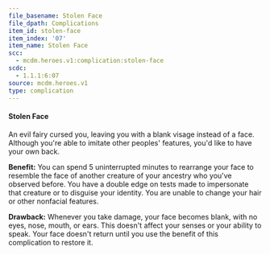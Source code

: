 ```yaml
---
file_basename: Stolen Face
file_dpath: Complications
item_id: stolen-face
item_index: '07'
item_name: Stolen Face
scc:
  - mcdm.heroes.v1:complication:stolen-face
scdc:
  - 1.1.1:6:07
source: mcdm.heroes.v1
type: complication
---
```


#### Stolen Face

An evil fairy cursed you, leaving you with a blank visage instead of a face. Although you're able to imitate other peoples' features, you'd like to have your own back.

**Benefit:** You can spend 5 uninterrupted minutes to rearrange your face to resemble the face of another creature of your ancestry who you've observed before. You have a double edge on tests made to impersonate that creature or to disguise your identity. You are unable to change your hair or other nonfacial features.

**Drawback:** Whenever you take damage, your face becomes blank, with no eyes, nose, mouth, or ears. This doesn't affect your senses or your ability to speak. Your face doesn't return until you use the benefit of this complication to restore it.
